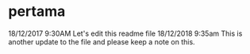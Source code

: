 # pertama
18/12/2017 9:30AM
Let's edit this readme file
18/12/2018 9:35am
This is another update to the file and please keep a note on this.
